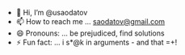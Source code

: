 
- 👋 Hi, I’m @usaodatov
- 📫 How to reach me ... saodatov@gmail.com  
- 😄 Pronouns: ... be prejudiced, find solutions
- ⚡ Fun fact: ... i s*@k in arguments - and that =+!

<!---
usaodatov/usaodatov is a ✨ special ✨ repository because its `README.md` (this file) appears on your GitHub profile.
You can click the Preview link to take a look at your changes.
--->
